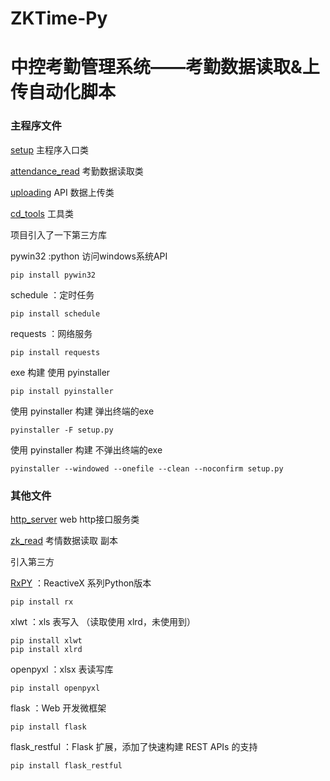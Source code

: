 # ZKTime-Py
中控考勤管理系统——考勤数据读取&上传自动化脚本
==============

### 主程序文件

[setup](https://github.com/liucaide/ZKTime-Py/blob/master/checking/setup.py)
主程序入口类

[attendance_read](https://github.com/liucaide/ZKTime-Py/blob/master/checking/attendance_read.py)
考勤数据读取类

[uploading](https://github.com/liucaide/ZKTime-Py/blob/master/checking/uploading.py)
API 数据上传类

[cd_tools](https://github.com/liucaide/ZKTime-Py/blob/master/checking/cd_tools.py)
工具类


项目引入了一下第三方库

pywin32      :python 访问windows系统API
```
pip install pywin32
```
schedule     ：定时任务
```
pip install schedule
```
requests     ：网络服务
```
pip install requests
```

exe 构建 使用 pyinstaller
```
pip install pyinstaller
```
使用 pyinstaller 构建 弹出终端的exe
```
pyinstaller -F setup.py
```
使用 pyinstaller 构建 不弹出终端的exe
```
pyinstaller --windowed --onefile --clean --noconfirm setup.py
```


### 其他文件

[http_server](https://github.com/liucaide/ZKTime-Py/blob/master/checking/http_server.py)
web http接口服务类

[zk_read](https://github.com/liucaide/ZKTime-Py/blob/master/checking/zk_read.py)
考情数据读取 副本

引入第三方

[RxPY](https://github.com/ReactiveX/RxPY)      ：ReactiveX 系列Python版本
```
pip install rx
```
xlwt           ：xls 表写入 （读取使用 xlrd，未使用到）
```
pip install xlwt
pip install xlrd
```
openpyxl       ：xlsx 表读写库
```
pip install openpyxl
```
flask          ：Web 开发微框架
```
pip install flask
```
flask_restful  ：Flask 扩展，添加了快速构建 REST APIs 的支持
```
pip install flask_restful
```